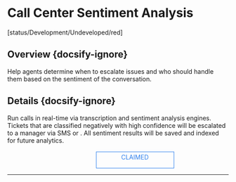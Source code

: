 <!--TODO: Replace all references to "VDA", "Developer Application", and "Developer App" with "Veritone Developer"-->
<style>
    #claim-this-flow-btn {
        display: block;
        color: #2F80ED;
        border: 1px solid #2F80ED;
        width: 170px;
        height: 30px;
        text-align: center;
        padding: 3px;
        position: relative;
        text-decoration: none;
        left: 40%;
    }
</style>
# Call Center Sentiment Analysis 
[status/Development/Undeveloped/red]


## Overview {docsify-ignore}
Help agents determine when to escalate issues and who should handle them based on the sentiment of the conversation.
## Details {docsify-ignore}
Run calls in real-time via transcription and sentiment analysis engines. Tickets that are classified negatively with high confidence will be escalated to a manager via SMS or <Call Center system>. All sentiment results will be saved and indexed for future analytics.
</br>
</br>
<a target="_blank" href="#" id="claim-this-flow-btn">CLAIMED</a>
<hr>